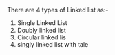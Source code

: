 There are 4 types of Linked list as:-
1. Single Linked List
2. Doubly linked list
3. Circular linked lis
4. singly linked list with tale